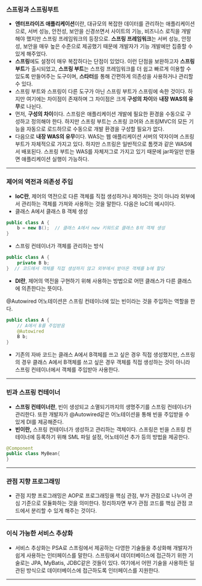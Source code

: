 ### 스프링과 스프링부트

- **엔터프라이즈 애플리케이션**이란, 대규모의 복잡한 데이터를 관리하는 애플리케이션으로,  서버 성능, 안전성, 보안을 신경쓰면서 사이트의 기능, 비즈니스 로직을 개발해야 했지만 스프링 프레임워크의 등장으로. **스프링 프레임워크**는 서버 성능, 안정성, 보안을 매우 높은 수준으로 제공했기 때문에 개발자가 기능 개발에만 집중할 수 있게 해주었다.
- **스프링**에도 설정이 매우 복잡하다는 단점이 있었다. 이런 단점을 보완하고자 **스프링 부트**가 출시되었고, **스프링 부트**는 스프링 프레임워크를 더 쉽고 빠르게 이용할 수 있도록 만들어주는 도구이며, **스타터**를 통해 간편하게 의존성을 사용하거나 관리할 수 있다.
- 스프링 부트와 스프링이 다른 도구가 아닌 스프링 부트가 스프링에 속한 것이다. 하지만 여기에는 차이점이 존재하며 그 차이점은 크게 **구성의 차이**와 **내장 WAS의 유무**로 나뉜다.
- 먼저, **구성의 차이**이다. 스프링은 애플리케이션 개발에 필요한 환경을 수동으로 구성하고 정의해야 한다. 하지만 스프링 부트는 스프링 코어와 스프링MVC의 모든 기능을 자동으로 로드하므로 수동으로 개발 환경을 구성할 필요가 없다.
- 다음으로 **내장 WAS의 유무**이다. WAS는 웹 애플리케이션 서버의 약자이며 스프링 부트가 자체적으로 가지고 있다. 하지만 스프링은 일반적으로 톰캣과 같은 WAS에서 배포된다. 스프링 부트는 WAS를 자체저그로 가지고 있기 때문에 jar파일만 만들면 애플리케이션 실행이 가능하다.

---

### 제어의 역전과 의존성 주입

- **IoC란**, 제어의 역전으로 다른 객체를 직접 생성하거나 제어하는 것이 아니라 외부에서 관리하는 객체를 가져와 사용하는 것을 말한다. 다음은 IoC의 예시이다.
- 클래스 A에서 클래스 B 객체 생성

```java
public class A {
    b = new B();  // 클래스 A에서 new 키워드로 클래스 B의 객체 생성
}
```

- 스프링 컨테이너가 객체를 관리하는 방식

```java
public class A {
    private B b;
}  // 코드에서 객체를 직접 생성하지 않고 외부에서 받아온 객체를 b에 할당
```

- **DI란**, 제어의 역전을 구현하기 위해 사용하는 방법으로 어떤 클래스가 다른 클래스에 의존한다는 뜻이다.

@Autowired 어노테이션은 스프링 컨테이너에 있는 빈이라는 것을 주입하는 역할을 한다.

```java
public class A {
    // A에서 B를 주입받음
    @Autowired
    B b;
}
```

- 기존의 자바 코드는 클래스 A에서 B객체를 쓰고 싶은 경우 직접 생성했지만, 스프링의 경우 클래스 A에서 B객체를 쓰고 싶은 경우 객체를 직접 생성하는 것이 아니라 스프링 컨테이너에서 객체를 주입받아 사용한다.

---

### 빈과 스프링 컨테이너

- **스프링 컨테이너란**, 빈이 생성되고 소멸되기까지의 생명주기를 스프링 컨테이너가 관리한다. 또한 개발자가 @Autowired같은 어노테이션을 통해 빈을 주입받을 수 있게 DI를 제공해준다.
- **빈이란,** 스프링 컨테이너가 생성하고 관리하는 객체이다. 스프링은 빈을 스프링 컨테이너에 등록하기 위해 SML 파일 설정, 어노테이션 추가 등의 방법을 제공한다.

```java
@Component
public class MyBean{
}
```

---

### 관점 지향 프로그래밍

- 관점 지향 프로그래밍은 AOP로 프로그래밍을 핵심 관점, 부가 관점으로 나누어 관심 기준으로 모듈화하는 것을 의미한다. 정리하자면 부가 관점 코드를 핵심 관점 코드에서 분리할 수 있게 해주는 것이다.

---

### 이식 가능한 서비스 추상화

- 서비스 추상화는 PSA로 스프링에서 제공하는 다영한 기술들을 추상화해 개발자가 쉽게 사용하는 인터페이스를 말한다. 스프링에서 데이터베이스에 접근하기 위한 기술로는 JPA, MyBatis, JDBC같은 것들이 있다. 여기에서 어떤 기술을 사용하든 일관된 방식으로 데이터베이스에 접근하도록 인터페이스를 지원한다.

---
